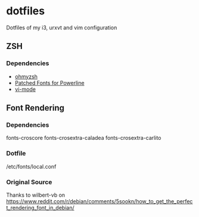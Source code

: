 # dotfiles
Dotfiles of my i3, urxvt and vim configuration

## ZSH
### Dependencies
- [ohmyzsh](https://github.com/ohmyzsh/ohmyzsh)
- [Patched Fonts for Powerline](https://github.com/powerline/fonts)
- [vi-mode](https://github.com/Nyquase/vi-mode)

## Font Rendering
### Dependencies
fonts-croscore fonts-crosextra-caladea fonts-crosextra-carlito
### Dotfile
/etc/fonts/local.conf
### Original Source
Thanks to wilbert-vb on
https://www.reddit.com/r/debian/comments/5sookn/how_to_get_the_perfect_rendering_font_in_debian/

